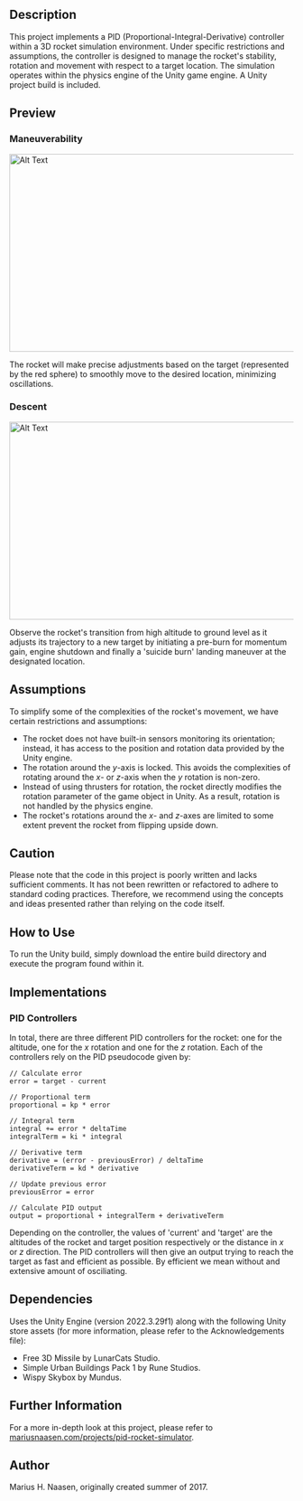 ## Description

This project implements a PID (Proportional-Integral-Derivative) controller within a 3D rocket simulation environment. Under specific restrictions and assumptions, the controller is designed to manage the rocket's stability, rotation and movement with respect to a target location. The simulation operates within the physics engine of the Unity game engine. A Unity project build is included.

## Preview

### Maneuverability
<img src="assets/preview-1.gif" alt="Alt Text" width="600" height="350" />

The rocket will make precise adjustments based on the target (represented by the red sphere) to smoothly move to the desired location, minimizing oscillations.

### Descent
<img src="assets/preview-2.gif" alt="Alt Text" width="600" height="350" />

Observe the rocket's transition from high altitude to ground level as it adjusts its trajectory to a new target by initiating a pre-burn for momentum gain, engine shutdown and finally a 'suicide burn' landing maneuver at the designated location.

## Assumptions

To simplify some of the complexities of the rocket's movement, we have certain restrictions and assumptions:
* The rocket does not have built-in sensors monitoring its orientation; instead, it has access to the position and rotation data provided by the Unity engine.
* The rotation around the $y$-axis is locked. This avoids the complexities of rotating around the $x$- or $z$-axis when the $y$ rotation is non-zero.
* Instead of using thrusters for rotation, the rocket directly modifies the rotation parameter of the game object in Unity. As a result, rotation is not handled by the physics engine.
* The rocket's rotations around the $x$- and $z$-axes are limited to some extent prevent the rocket from flipping upside down.

## Caution

Please note that the code in this project is poorly written and lacks sufficient comments. It has not been rewritten or refactored to adhere to standard coding practices. Therefore, we recommend using the concepts and ideas presented rather than relying on the code itself.

## How to Use

To run the Unity build, simply download the entire build directory and execute the program found within it.

## Implementations

### PID Controllers

In total, there are three different PID controllers for the rocket: one for the altitude, one for the $x$ rotation and one for the $z$ rotation. Each of the controllers rely on the PID pseudocode given by:

```pseudo
// Calculate error
error = target - current

// Proportional term
proportional = kp * error

// Integral term
integral += error * deltaTime
integralTerm = ki * integral

// Derivative term
derivative = (error - previousError) / deltaTime
derivativeTerm = kd * derivative

// Update previous error
previousError = error

// Calculate PID output
output = proportional + integralTerm + derivativeTerm
```

Depending on the controller, the values of 'current' and 'target' are the altitudes of the rocket and target position respectively or the distance in $x$ or $z$ direction. The PID controllers will then give an output trying to reach the target as fast and efficient as possible. By efficient we mean without and extensive amount of osciliating.

## Dependencies

Uses the Unity Engine (version 2022.3.29f1) along with the following Unity store assets (for more information, please refer to the Acknowledgements file):
* Free 3D Missile by LunarCats Studio.
* Simple Urban Buildings Pack 1 by Rune Studios.
* Wispy Skybox by Mundus.

## Further Information

For a more in-depth look at this project, please refer to [mariusnaasen.com/projects/pid-rocket-simulator](https://mariusnaasen.com/projects/pid-rocket-simulator).

## Author
Marius H. Naasen, originally created summer of 2017.
